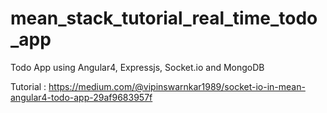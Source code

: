 # mean_stack_tutorial_real_time_todo_app
Todo App using Angular4, Expressjs, Socket.io and MongoDB

Tutorial : https://medium.com/@vipinswarnkar1989/socket-io-in-mean-angular4-todo-app-29af9683957f

